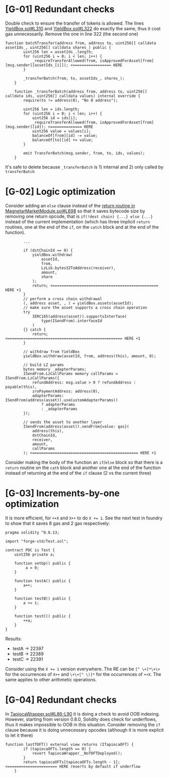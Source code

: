 # [G-01] Redundant checks

Double check to ensure the transfer of tokens is allowed. The lines [YieldBox.sol#L310](https://github.com/Tapioca-DAO/YieldBox/blob/f5ad271b2dcab8b643b7cf622c2d6a128e109999/contracts/YieldBox.sol#L310) and [YieldBox.sol#L322](https://github.com/Tapioca-DAO/YieldBox/blob/f5ad271b2dcab8b643b7cf622c2d6a128e109999/contracts/YieldBox.sol#L322) do exactly the same, thus it cost gas unnecessarily. Remove the one in line 322 (the second one)

```
function batchTransfer(address from, address to, uint256[] calldata assetIds_, uint256[] calldata shares_) public {
        uint256 len = assetIds_.length;
        for (uint256 i = 0; i < len; i++) {
            _requireTransferAllowed(from, isApprovedForAsset[from][msg.sender][assetIds_[i]]); <================= HERE
        }

        _transferBatch(from, to, assetIds_, shares_);
    }

    function _transferBatch(address from, address to, uint256[] calldata ids, uint256[] calldata values) internal override {
        require(to != address(0), "No 0 address");

        uint256 len = ids.length;
        for (uint256 i = 0; i < len; i++) {
            uint256 id = ids[i];
            _requireTransferAllowed(from, isApprovedForAsset[from][msg.sender][id]); <============== HERE
            uint256 value = values[i];
            balanceOf[from][id] -= value;
            balanceOf[to][id] += value;
        }

        emit TransferBatch(msg.sender, from, to, ids, values);
    }
```

It's safe to delete because `_transferBatch` is 1) internal and 2) only called by `transferBatch`

# [G-02] Logic optimization
Consider adding an `else` clause instead of the [return routine in MagnetarMarketModule.sol#L698](https://github.com/Tapioca-DAO/tapioca-periph-audit/blob/023751a4e987cf7c203ab25d3abba58f7344f213/contracts/Magnetar/modules/MagnetarMarketModule.sol#L698) so that it saves bytecode size by removing one return opcode, that is `if(!dest chain) {...} else {...}` instead of the current implementation (which has three implicit `return` routines, one at the end of the `if`, on the `catch` block and at the end of the function). 

```
        ...

        if (dstChainId == 0) {
            yieldBox.withdraw(
                assetId,
                from,
                LzLib.bytes32ToAddress(receiver),
                amount,
                share
            );
            return; <=============================================== HERE +1
        }
        // perform a cross chain withdrawal
        (, address asset, , ) = yieldBox.assets(assetId);
        // make sure the asset supports a cross chain operation
        try
            IERC165(address(asset)).supportsInterface(
                type(ISendFrom).interfaceId
            )
        {} catch {
            return; <=================================================== HERE +1
        }

        // withdraw from YieldBox
        yieldBox.withdraw(assetId, from, address(this), amount, 0);

        // build LZ params
        bytes memory _adapterParams;
        ISendFrom.LzCallParams memory callParams = ISendFrom.LzCallParams({
            refundAddress: msg.value > 0 ? refundAddress : payable(this),
            zroPaymentAddress: address(0),
            adapterParams: ISendFrom(address(asset)).useCustomAdapterParams()
                ? adapterParams
                : _adapterParams
        });

        // sends the asset to another layer
        ISendFrom(address(asset)).sendFrom{value: gas}(
            address(this),
            dstChainId,
            receiver,
            amount,
            callParams
        ); <=============================================== HERE +1
```

Consider making the body of the function an `if`/`else` block so that there is a `return` routine on the `cath` block and another one at the end of the function instead of returning at the end of the `if` clause (2 vs the current three)

# [G-03] Increments-by-one optimization 
It is more efficient, for `++X` and `X++` to do `X += 1`. See the next test in foundry to show that it saves 8 gas and 2 gas respectively:

```
pragma solidity ^0.8.13;

import "forge-std/Test.sol";

contract POC is Test {
    uint256 private a;

    function setUp() public {
         a = 0;
    }

    function testA() public {
        a++;
    }

    function testB() public {
        a += 1;
    }

    function testC() public {
        ++a;
    }
}
```

Results:

- testA -> 22397
- testB -> 22389
- testC -> 22391

Consider using the `X += 1` version everywhere. The RE can be `[^ \+]*\+\+` for the occurrences of `X++` and `\+\+[^ \)]*` for the occurrences of `++X`. The same applies to other arithmetic operations.

# [G-04] Redundant checks
In [TapiocaWrapper.sol#L86-L90](https://github.com/Tapioca-DAO/tapiocaz-audit/blob/bcf61f79464cfdc0484aa272f9f6e28d5de36a8f/contracts/TapiocaWrapper.sol#L86-L90) it is doing a check to avoid OOB indexing. However, starting from version 0.8.0, Solidity does check for underflows, thus it makes impossible to OOB in this situation. Consider removing the `if` clause because it is doing unnecessary opcodes (although it is more explicit to let it there)

```
function lastTOFT() external view returns (ITapiocaOFT) {
        if (tapiocaOFTs.length == 0) {
            revert TapiocaWrapper__NoTOFTDeployed();
        }
        return tapiocaOFTs[tapiocaOFTs.length - 1]; <====================== HERE reverts by default if underflow
    }
```